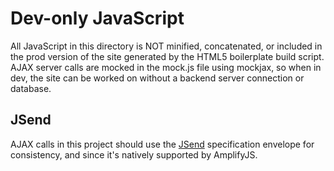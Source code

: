 # Dev-only JavaScript

All JavaScript in this directory is NOT minified, concatenated, or included in the prod version of the site 
generated by the HTML5 boilerplate build script.  AJAX server calls are mocked in the mock.js file using 
mockjax, so when in dev, the site can be worked on without a backend server connection or database.

## JSend

AJAX calls in this project should use the [JSend](http://labs.omniti.com/labs/jsend) specification envelope for 
consistency, and since it's natively supported by AmplifyJS.